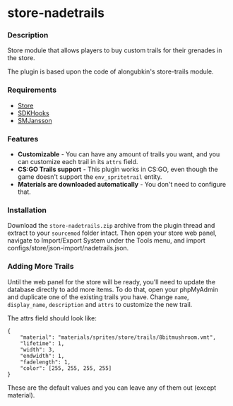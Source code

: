 store-nadetrails
============

### Description
Store module that allows players to buy custom trails for their grenades in the store.

The plugin is based upon the code of alongubkin's store-trails module.

### Requirements

* [Store](https://forums.alliedmods.net/showthread.php?t=207157)
* [SDKHooks](http://forums.alliedmods.net/showthread.php?t=106748) 
* [SMJansson](https://forums.alliedmods.net/showthread.php?t=184604)

### Features

* **Customizable** - You can have any amount of trails you want, and you can customize each trail in its `attrs` field.
* **CS:GO Trails support** - This plugin works in CS:GO, even though the game doesn't support the `env_spritetrail` entity.
* **Materials are downloaded automatically** - You don't need to configure that.

### Installation

Download the `store-nadetrails.zip` archive from the plugin thread and extract to your `sourcemod` folder intact. Then open your store web panel, navigate to Import/Export System under the Tools menu, and import configs/store/json-import/nadetrails.json.

### Adding More Trails

Until the web panel for the store will be ready, you'll need to update the database directly to add more items. To do that, open your phpMyAdmin and duplicate one of the existing trails you have. Change `name`, `display_name`, `description` and `attrs` to customize the new trail. 

The attrs field should look like:

    {
        "material": "materials/sprites/store/trails/8bitmushroom.vmt",
        "lifetime": 1,
        "width": 3,
        "endwidth": 1,
        "fadelength": 1,
        "color": [255, 255, 255, 255]
    }

These are the default values and you can leave any of them out (except material).